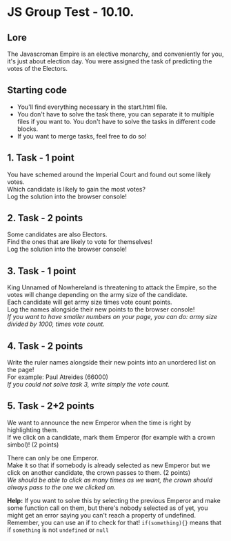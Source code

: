 # JS Group Test - 10.10.
## Lore
The Javascroman Empire is an elective monarchy, and conveniently for you, it's just about election day. You were assigned the task of predicting the votes of the Electors.

## Starting code
- You'll find everything necessary in the start.html file.
- You don't have to solve the task there, you can separate it to multiple files if you want to. You don't have to solve the tasks in different code blocks.
- If you want to merge tasks, feel free to do so!  

## 1. Task - 1 point
You have schemed around the Imperial Court and found out some likely votes.  
Which candidate is likely to gain the most votes?  
Log the solution into the browser console!  

## 2. Task - 2 points
Some candidates are also Electors.  
Find the ones that are likely to vote for themselves!  
Log the solution into the browser console!  

## 3. Task - 1 point
King Unnamed of Nowhereland is threatening to attack the Empire, so the votes will change depending on the army size of the candidate.  
Each candidate will get army size times vote count points.  
Log the names alongside their new points to the browser console!  
*If you want to have smaller numbers on your page, you can do: army size divided by 1000, times vote count.*

## 4. Task - 2 points
Write the ruler names alongside their new points into an unordered list on the page!  
For example: Paul Atreides (66000)  
*If you could not solve task 3, write simply the vote count.*  
  
## 5. Task - 2+2 points
We want to announce the new Emperor when the time is right by highlighting them.  
If we click on a candidate, mark them Emperor (for example with a crown simbol)! (2 points)  

There can only be one Emperor.  
Make it so that if somebody is already selected as new Emperor but we click on another candidate, the crown passes to them. (2 points)  
*We should be able to click as many times as we want, the crown should always pass to the one we clicked on.*  

**Help:** If you want to solve this by selecting the previous Emperor and make some function call on them, but there's nobody selected as of yet, you might get an error saying you can't reach a property of undefined. Remember, you can use an if to check for that! `if(something){}` means that if `something` is not `undefined` or `null`